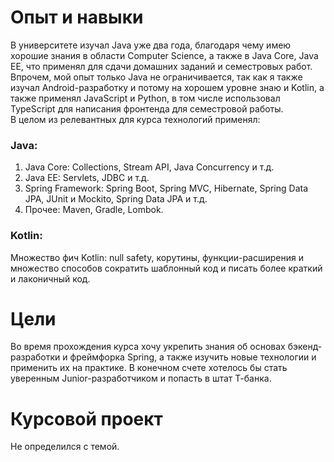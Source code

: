 # Опыт и навыки
В университете изучал Java уже два года, благодаря чему имею хорошие знания в области Computer Science, а также в
Java Core, Java EE, что применял для сдачи домашних заданий и семестровых работ.
<br>Впрочем, мой опыт только Java не ограничивается, так как я также изучал Android-разработку и потому на хорошем уровне
знаю и Kotlin, а также применял JavaScript и Python, в том числе использовал
TypeScript для написания фронтенда для семестровой работы.
<br>В целом из релевантных для курса технологий применял:
### Java:
1. Java Core: Collections, Stream API, Java Concurrency и т.д.
2. Java EE: Servlets, JDBC и т.д.
3. Spring Framework: Spring Boot, Spring MVC, Hibernate, Spring Data JPA, JUnit и Mockito, Spring Data JPA и т.д.
4. Прочее: Maven, Gradle, Lombok.
### Kotlin:
Множество фич Kotlin: null safety, корутины, функции-расширения и множество способов сократить шаблонный код
и писать более краткий и лаконичный код.
# Цели
Во время прохождения курса хочу укрепить знания об основах бэкенд-разработки и фреймфорка Spring, а также изучить новые технологии и
применить их на практике. В конечном счете хотелось бы стать уверенным Junior-разработчиком и попасть в штат Т-банка.
# Курсовой проект
Не определился с темой.